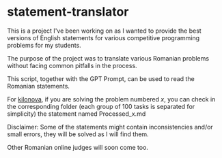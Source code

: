 # statement-translator

This is a project I've been working on as I wanted to provide the best versions of English statements for various competitive programming problems for my students. 

The purpose of the project was to translate various Romanian problems without facing common pitfalls in the process.

This script, together with the GPT Prompt, can be used to read the Romanian statements. 

For [kilonova](https://kilonova.ro), if you are solving the problem numbered $x$, you can check in the corresponding folder (each group of $100$ tasks is separated for simplicity) the statement named Processed_x.md 

Disclaimer: Some of the statements might contain inconsistencies and/or small errors, they will be solved as I will find them.

Other Romanian online judges will soon come too.
